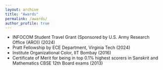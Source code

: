 ```yaml
---
layout: archive
title: "Awards"
permalink: /awards/
author_profile: true
---
```


- INFOCOM Student Travel Grant (Sponsored by U.S. Army Research Office (ARO)) (2024)
- Pratt Fellowship by ECE Department, Virginia Tech (2024)
- Institute Organizational Color, IIT Bombay (2016)
- Certificate of Merit for being in top 0.1% highest scorers in Sanskrit and Mathematics CBSE 12th Board exams (2013)